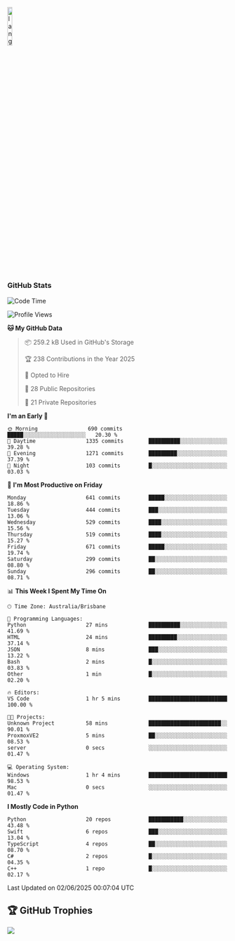 <p align="left"><img width=15%" src="https://github.com/alansmathew/alansmathew/raw/master/lang.gif" alt="lang image here" /></p>

# <h3 align="left">GitHub Stats</h3>

<!--START_SECTION:waka-->
![Code Time](http://img.shields.io/badge/Code%20Time-574%20hrs%2045%20mins-blue)

![Profile Views](http://img.shields.io/badge/Profile%20Views-0-blue)

**🐱 My GitHub Data** 

> 📦 259.2 kB Used in GitHub's Storage 
 > 
> 🏆 238 Contributions in the Year 2025
 > 
> 💼 Opted to Hire
 > 
> 📜 28 Public Repositories 
 > 
> 🔑 21 Private Repositories 
 > 
**I'm an Early 🐤** 

```text
🌞 Morning                690 commits         █████░░░░░░░░░░░░░░░░░░░░   20.30 % 
🌆 Daytime                1335 commits        ██████████░░░░░░░░░░░░░░░   39.28 % 
🌃 Evening                1271 commits        █████████░░░░░░░░░░░░░░░░   37.39 % 
🌙 Night                  103 commits         █░░░░░░░░░░░░░░░░░░░░░░░░   03.03 % 
```
📅 **I'm Most Productive on Friday** 

```text
Monday                   641 commits         █████░░░░░░░░░░░░░░░░░░░░   18.86 % 
Tuesday                  444 commits         ███░░░░░░░░░░░░░░░░░░░░░░   13.06 % 
Wednesday                529 commits         ████░░░░░░░░░░░░░░░░░░░░░   15.56 % 
Thursday                 519 commits         ████░░░░░░░░░░░░░░░░░░░░░   15.27 % 
Friday                   671 commits         █████░░░░░░░░░░░░░░░░░░░░   19.74 % 
Saturday                 299 commits         ██░░░░░░░░░░░░░░░░░░░░░░░   08.80 % 
Sunday                   296 commits         ██░░░░░░░░░░░░░░░░░░░░░░░   08.71 % 
```


📊 **This Week I Spent My Time On** 

```text
🕑︎ Time Zone: Australia/Brisbane

💬 Programming Languages: 
Python                   27 mins             ██████████░░░░░░░░░░░░░░░   41.69 % 
HTML                     24 mins             █████████░░░░░░░░░░░░░░░░   37.14 % 
JSON                     8 mins              ███░░░░░░░░░░░░░░░░░░░░░░   13.22 % 
Bash                     2 mins              █░░░░░░░░░░░░░░░░░░░░░░░░   03.83 % 
Other                    1 min               █░░░░░░░░░░░░░░░░░░░░░░░░   02.20 % 

🔥 Editors: 
VS Code                  1 hr 5 mins         █████████████████████████   100.00 % 

🐱‍💻 Projects: 
Unknown Project          58 mins             ███████████████████████░░   90.01 % 
ProxmoxVE2               5 mins              ██░░░░░░░░░░░░░░░░░░░░░░░   08.53 % 
server                   0 secs              ░░░░░░░░░░░░░░░░░░░░░░░░░   01.47 % 

💻 Operating System: 
Windows                  1 hr 4 mins         █████████████████████████   98.53 % 
Mac                      0 secs              ░░░░░░░░░░░░░░░░░░░░░░░░░   01.47 % 
```

**I Mostly Code in Python** 

```text
Python                   20 repos            ███████████░░░░░░░░░░░░░░   43.48 % 
Swift                    6 repos             ███░░░░░░░░░░░░░░░░░░░░░░   13.04 % 
TypeScript               4 repos             ██░░░░░░░░░░░░░░░░░░░░░░░   08.70 % 
C#                       2 repos             █░░░░░░░░░░░░░░░░░░░░░░░░   04.35 % 
C++                      1 repo              █░░░░░░░░░░░░░░░░░░░░░░░░   02.17 % 
```




 Last Updated on 02/06/2025 00:07:04 UTC
<!--END_SECTION:waka-->

## 🏆 GitHub Trophies

![](https://github-profile-trophy.vercel.app/?username=samh06&theme=discord&no-frame=true&no-bg=false&margin-w=4)
